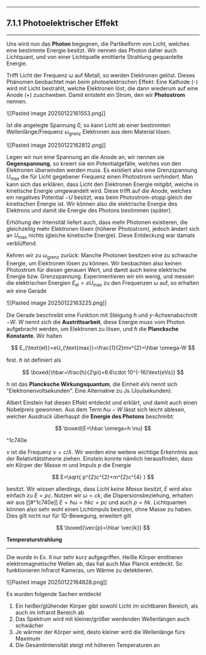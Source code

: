 ***

## 7.1.1 Photoelektrischer Effekt
***

Uns wird nun das **Photon** begegnen, die Partikelform von Licht, welches eine bestimmte Energie besitzt. Wir nennen das Photon daher auch Lichtquant, und von einer Lichtquelle emittierte Strahlung gequantelte Energie. 

Trifft Licht der Frequenz $\omega$ auf Metall, so werden Elektronen gelöst. Dieses Phänomen beobachtet man beim photoelektrischen Effekt: Eine Kathode (-) wird mit Licht bestrahlt, welche Elektronen löst, die dann wiederum auf eine Anode (+) zuschweben. Damit entsteht ein Strom, den wir **Photostrom** nennen.

![[Pasted image 20250122161553.png]]

Ist die angelegte Spannung $0$, so kann Licht ab einer bestimmten Wellenlänge/Frequenz $\omega_{\text{grenz}}$ Elektronen aus dem Material lösen. 

![[Pasted image 20250122162812.png]]

Legen wir nun eine Spannung an die Anode an, wir nennen sie **Gegenspannung**, so kreiert sie ein Potentialgefälle, welches von den Elektronen überwinden werden muss. Es existiert also eine Grenzspannung $U_{\text{max}}$ die für Licht gegebener Frequenz einen Photostrom *verhindert*. Man kann sich das erklären, dass Licht den Elektronen Energie mitgibt, welche in kinetische Energie umgewandelt wird. Diese trifft auf die Anode, welches ein negatives Potential $-U$ besitzt, was beim Photostrom-stopp gleich der kinetischen Energie ist. Wir können also die elektrische Energie des Elektrons und damit die Energie des Photons bestimmen (später).

Erhöhung der Intensität liefert auch, dass mehr Photonen existieren, die gleichzeitig mehr Elektronen lösen (höherer Photostrom), jedoch ändert sich an $U_{\text{max}}$ nichts (gleiche kinetische Energie). Diese Entdeckung war damals verblüffend.

Kehren wir zu $\omega_{\text{grenz}}$ zurück: Manche Photonen besitzen eine zu schwache Energie, um Elektronen lösen zu können. Wir beobachten also keinen Photostrom für diesen genauen Wert, und damit auch keine elektrische Energie bzw. Grenzspannung. Experimentieren wir ein wenig, und messen die elektrischen Energien $E_{\text{el}}=eU_{\text{max}}$ zu den Frequenzen $\omega$ auf, so erhalten wir eine Gerade

![[Pasted image 20250122163225.png]]

Die Gerade beschreibt eine Funktion mit Steigung $\hbar$ und $y$-Achsenabschnitt $-W$. $W$ nennt sich die **Austrittsarbeit**, diese Energie muss vom Photon aufgebracht werden, um Elektronen zu lösen, und $\hbar$ die **Plancksche Konstante**. Wir halten

$$
E_{\text{el}}=eU_{\text{max}}=\frac{1}{2}mv^{2}=\hbar \omega-W
$$

fest. $\hbar$ ist definiert als

$$
\boxed{\hbar=\frac{h}{2\pi}=6.6\cdot 10^{-16}\text{eVs}}
$$

$h$ ist das **Plancksche Wirkungsquantum**, die Einheit $\text{eVs}$ nennt sich "Elektronenvoltsekunden". Eine Alternative zu $\text{Js}$ (Joulsekunden).

Albert Einstein hat diesen Effekt entdeckt und erklärt, und damit auch einen Nobelpreis gewonnen. Aus dem Term $\hbar \omega-W$ lässt sich leicht ablesen, welcher Ausdruck überhaupt die **Energie des Photons** beschreibt:

$$
\boxed{E=\hbar \omega=h \nu}
$$

^1c740e

$\nu$ ist die Frequenz $\nu= c /\lambda$. Wir werden eine weitere wichtige Erkenntnis aus der Relativitätstheorie ziehen. Einstein konnte nämlich herausfinden, dass ein Körper der Masse $m$ und Impuls $p$ die Energie

$$
E=\sqrt{ p^{2}c^{2}+m^{2}c^{4} }
$$

besitzt. Wir wissen allerdings, dass *Licht keine Masse besitzt*, $E$ wird also einfach zu $E=pc$. Nutzen wir $\omega=ck$, die Dispersionsbeziehung, erhalten wir aus [[#^1c740e]] $E=\hbar \omega=\hbar kc=pc$ und auch $p=\hbar k$. Lichtquanten können also sehr wohl einen Lichtimpuls besitzen, ohne Masse zu haben. Dies gilt nicht nur für 1D-Bewegung, erweitert gilt

$$
\boxed{\vec{p}=\hbar \vec{k}}
$$


**Temperaturstrahlung**
***

Die wurde in Ex. II nur sehr kurz aufgegriffen. Heiße Körper emittieren elektromagnetische Wellen ab, das hat auch Max Planck entdeckt. So funktionieren Infrarot Kameras, um Wärme zu detektieren.

![[Pasted image 20250122164828.png]]

Es wurden folgende Sachen entdeckt

1. Ein heißer/glühender Körper gibt sowohl Licht im sichtbaren Bereich, als auch im Infrarot Bereich ab
2. Das Spektrum wird mit kleiner/größer werdenden Wellenlängen auch schwächer
3. Je wärmer der Körper wird, desto kleiner wird die Wellenlänge fürs Maximum
4. Die Gesamtintensität steigt mit höheren Temperaturen an

